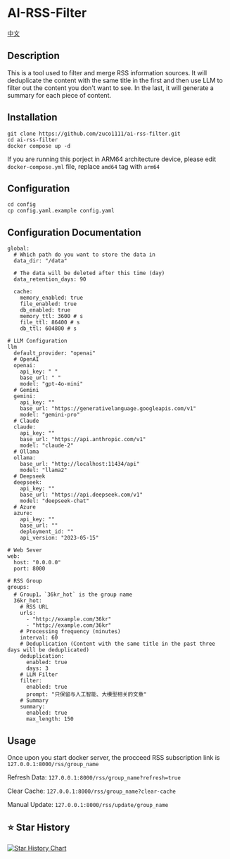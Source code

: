 # AI-RSS-Filter
[中文](https://github.com/zuco1111/ai-rss-filter/blob/main/README_ZH.md)

## Description
This is a tool used to filter and merge RSS information sources. It will deduplicate the content with the same title in the first and then use LLM to filter out the content you don't want to see. In the last, it will generate a summary for each piece of content.

## Installation
```
git clone https://github.com/zuco1111/ai-rss-filter.git
cd ai-rss-filter
docker compose up -d
```
If you are running this porject in ARM64 architecture device, please edit `docker-compose.yml` file, replace `amd64` tag with `arm64`

## Configuration
```
cd config
cp config.yaml.example config.yaml
```

## Configuration Documentation
```
global:
  # Which path do you want to store the data in
  data_dir: "/data"

  # The data will be deleted after this time (day)
  data_retention_days: 90

  cache:
    memory_enabled: true
    file_enabled: true
    db_enabled: true
    memory_ttl: 3600 # s
    file_ttl: 86400 # s
    db_ttl: 604800 # s

# LLM Configuration
llm
  default_provider: "openai"
  # OpenAI
  openai:
    api_key: " "
    base_url: " "
    model: "gpt-4o-mini"
  # Gemini
  gemini:
    api_key: ""
    base_url: "https://generativelanguage.googleapis.com/v1"
    model: "gemini-pro"
  # Claude
  claude:
    api_key: ""
    base_url: "https://api.anthropic.com/v1"
    model: "claude-2"
  # Ollama
  ollama:
    base_url: "http://localhost:11434/api"
    model: "llama2"
  # Deepseek
  deepseek:
    api_key: ""
    base_url: "https://api.deepseek.com/v1"
    model: "deepseek-chat"
  # Azure
  azure:
    api_key: ""
    base_url: ""
    deployment_id: ""
    api_version: "2023-05-15"

# Web Sever
web:
  host: "0.0.0.0"
  port: 8000

# RSS Group
groups:
  # Group1，`36kr_hot` is the group name
  36kr_hot:
    # RSS URL
    urls:
      - "http://example.com/36kr"
      - "http://example.com/36kr"
    # Processing frequency (minutes) 
    interval: 60
    # Deduplication (Content with the same title in the past three days will be deduplicated)
    deduplication:
      enabled: true
      days: 3
    # LLM Filter
    filter:
      enabled: true
      prompt: "只保留与人工智能、大模型相关的文章"
    # Summary
    summary:
      enabled: true
      max_length: 150
```
## Usage
Once upon you start docker server, the procceed RSS subscription link is `127.0.0.1:8000/rss/group_name`

Refresh Data: `127.0.0.1:8000/rss/group_name?refresh=true`

Clear Cache: `127.0.0.1:8000/rss/group_name?clear-cache`

Manual Update:  `127.0.0.1:8000/rss/update/group_name`

## ⭐ Star History
[![Star History Chart](https://api.star-history.com/svg?repos=zuco1111/ai-rss-filter&type=Date)](https://star-history.com/#zuco1111/ai-rss-filter&Date)

